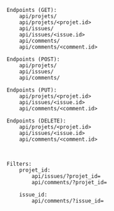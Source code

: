     Endpoints (GET):
        api/projets/
        api/projets/<projet.id>
        api/issues/
        api/issues/<issue.id>
        api/comments/
        api/comments/<comment.id>

    Endpoints (POST):
        api/projets/
        api/issues/
        api/comments/

    Endpoints (PUT):
        api/projets/<projet.id>
        api/issues/<issue.id>
        api/comments/<comment.id>

    Endpoints (DELETE):
        api/projets/<projet.id>
        api/issues/<issue.id>
        api/comments/<comment.id>



    Filters:
        projet_id:
            api/issues/?projet_id=
            api/comments/?projet_id=
        
        issue_id:
            api/comments/?issue_id=
